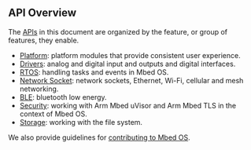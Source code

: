 ## API Overview

The [APIs](/docs/v5.4/introduction/glossary.html) in this document are organized by the feature, or group of features, they enable.

- [Platform](/docs/v5.4/reference/platform.html): platform modules that provide consistent user experience.
- [Drivers](/docs/v5.4/reference/drivers.html): analog and digital input and outputs and digital interfaces.
- [RTOS](/docs/v5.4/reference/rtos-api.html): handling tasks and events in Mbed OS.
- [Network Socket](/docs/v5.4/reference/network-socket.html): network sockets, Ethernet, Wi-Fi, cellular and mesh networking.
- [BLE](/docs/v5.4/reference/ble.html): bluetooth low energy.
- [Security](/docs/v5.4/reference/security.html): working with Arm Mbed uVisor and Arm Mbed TLS in the context of Mbed OS.
- [Storage](/docs/v5.4/reference/storage.html): working with the file system.

We also provide guidelines for [contributing to Mbed OS](/docs/v5.4/reference/contributing.html).
